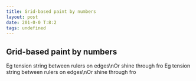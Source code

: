 ```yaml
---
title: Grid-based paint by numbers
layout: post
date: 201-0-0 T:8:2
tags: undefined
---
```

## Grid-based paint by numbers

Eg tension string between rulers on edges\nOr shine through froEg tension string between rulers on edges\nOr shine through fro
